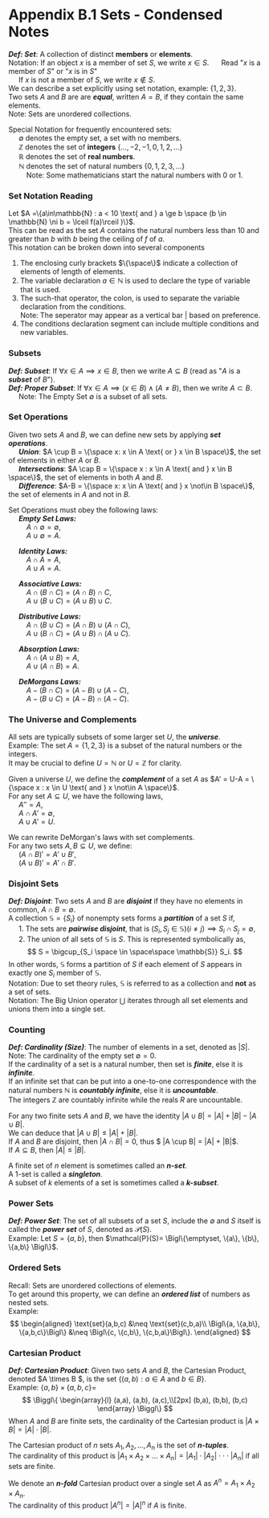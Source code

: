# Appendix B.1 Sets - Condensed Notes
___Def: Set___: A collection of distinct __members__ or __elements__.  
Notation: If an object $x$ is a member of set $S$, we write $x \in S$. 
$\quad$ Read "$x$ is a member of $S$" or "$x$ is in $S$"  
$\quad$ If $x$ is not a member of $S$, we write $x\not\in S$.  
We can describe a set explicitly using set notation, example: $\{1,2,3\}$.  
Two sets $A$ and $B$ are are ___equal___, written $A=B$, if they contain the same elements.  
Note: Sets are unordered collections.  

Special Notation for frequently encountered sets:  
$\quad$ $\emptyset$ denotes the empty set, a set with no members.  
$\quad$ $\mathbb{Z}$ denotes the set of __integers__ $\{\dots, -2, -1, 0, 1, 2, \dots\}$  
$\quad$ $\mathbb{R}$ denotes the set of __real numbers__.  
$\quad$ $\mathbb{N}$ denotes the set of natural numbers $\{0, 1, 2, 3, \dots\}$  
$\qquad$ Note: Some mathematicians start the natural numbers with $0$ or $1$.

### Set Notation Reading
Let $A =\{a\in\mathbb{N} : a < 10 \text{ and } a \ge b \space (b \in \mathbb{N} \ni b = \lceil f(a)\rceil )\}$.  
This can be read as the set $A$ contains the natural numbers less than $10$ and greater than $b$ with $b$ being the ceiling of $f$ of $a$.  
This notation can be broken down into several components
1. The enclosing curly brackets $\{\space\}$ indicate a collection of elements of length of elements.
2. The variable declaration $a \in \mathbb{N}$ is used to declare the type of variable that is used.
3. The such-that operator, the colon, is used to separate the variable declaration from the conditions.  
    Note: The seperator may appear as a vertical bar | based on preference.
4. The conditions declaration segment can include multiple conditions and new variables.

### Subsets
___Def: Subset___: If $\forall x \in A \implies x \in B$, then we write $A \subseteq B$ (read as "$A$ is a ___subset___ of $B$").  
___Def: Proper Subset___: If $\forall x \in A \implies (x \in B) \land (A \neq B)$, then we write $A \subset B$.  
$\quad$ Note: The Empty Set $\emptyset$ is a subset of all sets.

### Set Operations
Given two sets $A$ and $B$, we can define new sets by applying ___set operations___.  
$\quad$ ___Union___: $A \cup B = \{\space x: x \in A \text{ or } x \in B \space\}$, the set of elements in either $A$ or $B$.  
$\quad$ ___Intersections___: $A \cap B = \{\space x : x \in A \text{ and } x \in B \space\}$, the set of elements in both $A$ and $B$.  
$\quad$ ___Difference___: $A-B = \{\space x: x \in A \text{ and } x \not\in B \space\}$, the set of elements in $A$ and not in $B$.

Set Operations must obey the following laws:  
$\quad$ ___Empty Set Laws:___  
$\qquad$ $A \cap \emptyset = \emptyset$,  
$\qquad$ $A \cup \emptyset = A$.  

$\quad$ ___Identity Laws:___  
$\qquad$ $A \cap A = A$,  
$\qquad$ $A \cup A = A$.  

$\quad$ ___Associative Laws:___  
$\qquad$ $A \cap (B \cap C) = (A \cap B) \cap C$,  
$\qquad$ $A \cup (B \cup C) = (A \cup B) \cup C$.  

$\quad$ ___Distributive Laws:___  
$\qquad$ $A \cap (B \cup C) = (A \cap B) \cup (A \cap C)$,  
$\qquad$ $A \cup (B \cap C) = (A \cup B) \cap (A \cup C)$.  

$\quad$ ___Absorption Laws:___  
$\qquad$ $A \cap (A \cup B) = A$,  
$\qquad$ $A \cup (A \cap B) = A$.  

$\quad$ ___DeMorgans Laws:___  
$\qquad$ $A - (B \cap C) = (A - B) \cup (A - C)$,  
$\qquad$ $A - (B \cup C) = (A - B) \cap (A - C)$.  


### The Universe and Complements
All sets are typically subsets of some larger set $U$, the ___universe___.  
Example: The set $A = \{1,2,3\}$ is a subset of the natural numbers or the integers.  
It may be crucial to define $U = \mathbb{N}$ or $U = \mathbb{Z}$ for clarity.  

Given a universe $U$, we define the ___complement___ of a set $A$ as $A' = U-A = \{\space x : x \in U \text{ and } x \not\in A \space\}$.  
For any set $A \subseteq U$, we have the following laws,  
$\quad$ $A'' = A$,  
$\quad$ $A \cap A' = \emptyset$,  
$\quad$ $A \cup A' = U$.  

We can rewrite DeMorgan's laws with set complements.  
For any two sets $A, B \subseteq U$, we define:  
$\quad$ $(A \cap B)' = A' \cup B'$,  
$\quad$ $(A \cup B)' = A' \cap B'$.


### Disjoint Sets
___Def: Disjoint___: Two sets $A$ and $B$ are ___disjoint___ if they have no elements in common, $A \cap B = \emptyset$.  
A collection $\mathbb{S} = \{S_i\}$ of nonempty sets forms a ___partition___ of a set $S$ if,  
$\quad$ 1. The sets are ___pairwise disjoint___, that is $(S_i, S_j \in \mathbb{S})(i\neq j) \implies S_i \cap S_j = \emptyset$,  
$\quad$ 2. The union of all sets of $\mathbb{S}$ is $S$. This is represented symbolically as, 
$$
S = \bigcup_{S_i \space \in \space\space \mathbb{S}} S_i.
$$
In other words, $\mathbb{S}$ forms a partition of $S$ if each element of $S$ appears in exactly one $S_i$ member of $\mathbb{S}$.  
Notation: Due to set theory rules, $\mathbb{S}$ is referred to as a collection and __not__ as a set of sets.  
Notation: The Big Union operator $\bigcup$ iterates through all set elements and unions them into a single set.  

### Counting
___Def: Cardinality (Size)___: The number of elements in a set, denoted as $|S|$.  
Note: The cardinality of the empty set $\emptyset = 0$.  
If the cardinality of a set is a natural number, then set is ___finite___, else it is ___infinite___.  
If an infinite set that can be put into a one-to-one correspondence with the natural numbers $\mathbb{N}$ is ___countably infinite___, else it is ___uncountable___.  
The integers $\mathbb{Z}$ are countably infinite while the reals $R$ are uncountable.

For any two finite sets $A$ and $B$, we have the identity $|A \cup B| = |A| + |B| - |A \cup B|$.  
We can deduce that $|A \cup B| \le |A| + |B|$.  
If $A$ and $B$ are disjoint, then $|A \cap B| = 0$, thus $ |A \cup B| = |A| + |B|$.  
If $A \subseteq B$, then $|A| \le |B|$.

A finite set of $n$ element is sometimes called an ___n-set___.  
A 1-set is called a ___singleton___.  
A subset of $k$ elements of a set is sometimes called a ___k-subset___.


### Power Sets
___Def: Power Set___: The set of all subsets of a set $S$, include the $\emptyset$ and $S$ itself is called the ___power set___ of $S$, denoted as $\mathcal{P}(S)$.  
Example: Let $S=\{a,b\}$, then $\mathcal{P}(S)= \Bigl\{\emptyset, \{a\}, \{b\}, \{a,b\} \Bigl\}$.


### Ordered Sets
Recall: Sets are unordered collections of elements.  
To get around this property, we can define an ___ordered list___ of numbers as nested sets.  
Example:
$$
\begin{aligned}
\text{set}(a,b,c) &\neq \text{set}(c,b,a)\\
\Bigl\{a, \{a,b\}, \{a,b,c\}\Bigl\} &\neq \Bigl\{c, \{c,b\}, \{c,b,a\}\Bigl\}.
\end{aligned}
$$


### Cartesian Product
___Def: Cartesian Product___: Given two sets $A$ and $B$, the Cartesian Product, denoted $A \times B $, is the set $\{(a,b): a \in A \text{ and } b \in B \}$.  
Example: $\{a,b\} \times \{a,b,c\} =$
$$
\Biggl\{
    \begin{array}{l}
        (a,a), (a,b), (a,c),\\[2px]
        (b,a), (b,b), (b,c)
    \end{array}
\Biggl\}
$$
When $A$ and $B$ are finite sets, the cardinality of the Cartesian product is $|A \times B| = |A| \cdot |B|$.  

The Cartesian product of $n$ sets $A_1, A_2, \dots, A_n$ is the set of ___n-tuples___.  
The cardinality of this product is $|A_1 \times A_2 \times \dots \times A_n| = |A_1| \cdot |A_2| \cdot\cdot\cdot |A_n|$ if all sets are finite.  

We denote an ___n-fold___ Cartesian product over a single set $A$ as $A^n = A_1 \times A_2 \times A_n$.  
The cardinality of this product $|A^n| = |A|^n$ if $A$ is finite.
